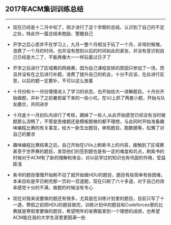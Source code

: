 ## 2017年ACM集训训练总结
--- 
- 现在已经是十二月中旬了，刚才进行了这个学期的总结，认识到了自己的不足之处，特此作一篇总结来勉励、警醒自己

- 开学之后心思并不在学习上，九月一整个月相当于玩了一个月，非常的惭愧，浪费了一个月的时间，也并没有想到以后的时间如此的紧张，并没有意识到自己已经是大二了，不能再像大一一样玩着过日子了

- 开学之后进行了区域赛的网络赛，因为自己课程安排的原因只参加了一场，而且并没有在之后进行补题，浪费了提升自己的机会，十分不应该，在此进行反思，以后的题一定要补，不可以这么放着

- 十月份和十一月份慢慢进入了学习的状态，也开始给大一讲解题目。十月份开始做题，并补了之前暑假留下来的一些小坑，在VJ上抓了两套小题，开始与队友磨合，共同进步

- 十月底十一月初队内进行了考核，踢掉了一些人,从此开始感觉已经没有当时做题那么流畅了，不管是思维题还是模板题做的都不理想，与此同时开始准备趣味编程比赛的有关事宜，给大一新生出题目，审核题目，跑数据等，松懈了对自己的要求

- 趣味编程比赛结束之后，自己开始在UVa上刷紫书上的内容，接触到了区域赛甚至于世界赛的题目，发现他们的签到题也是有一定的难度和坑点，刷紫书的时候对于ACM有了新的理解和体会，对以前学过的知识也有巩固的作用，受益匪浅

- 紫书的题目慢慢开始刷不动了就开始做HDU的题目，题目有些简单有些困难，本来目标是早日刷完那一页的一百道题，现在只刷了六十多道，对于自己的效率感觉十分的不满，做题的时候没有专心

- 现在对我来说要做的题还有很多，尤其是在训练计划里的题目，目前只写了十一道，寒假之前把HDU的题目做完，训练计划中的题目和Codeforces里的比赛就是寒假里要做的题目，希望明年的省赛能拿到一个理想的成绩，也希望ACM能在我的大学生涯里更圆满一些
